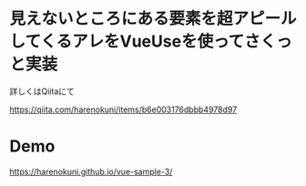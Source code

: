 # 見えないところにある要素を超アピールしてくるアレをVueUseを使ってさくっと実装

詳しくはQiitaにて

https://qiita.com/harenokuni/items/b6e003176dbbb4978d97


# Demo

https://harenokuni.github.io/vue-sample-3/
